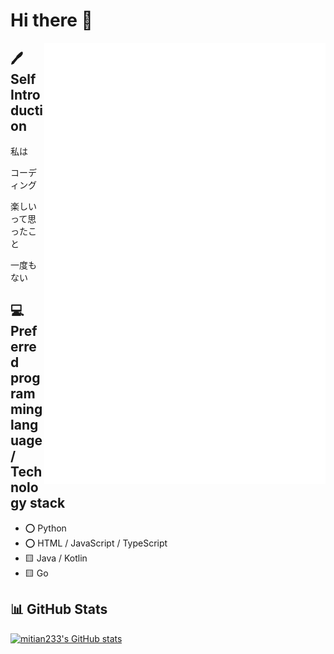 # Hi there 👋

<img align="right" width="450px" src="./github-metrics.svg" />

## 🖊️ Self Introduction

私は

コーディング

楽しいって思ったこと

一度もない

## 💻 Preferred programming language / Technology stack

- ⭕ Python
- ⭕ HTML / JavaScript / TypeScript
- 🟨 Java / Kotlin
- 🟨 Go

## 📊 GitHub Stats

<a href="https://github.com/anuraghazra/github-readme-stats"><img src="https://github-readme-stats.vercel.app/api?username=mitian233&&bg_color=fff&title_color=000&text_color=000&hide_border=0&show_icons=1" alt="mitian233's GitHub stats" /></a>

<!--
**mitian233/mitian233** is a ✨ _special_ ✨ repository because its `README.md` (this file) appears on your GitHub profile.

Here are some ideas to get you started:

# Hi there 👋
- 🔭 I’m currently working on ...
- 🌱 I’m currently learning ...
- 👯 I’m looking to collaborate on ...
- 🤔 I’m looking for help with ...
- 💬 Ask me about ...
- 📫 How to reach me: ...
- 😄 Pronouns: ...
- ⚡ Fun fact: ...
-->
